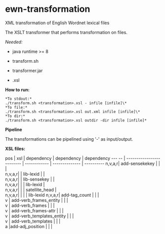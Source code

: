 # ewn-transformation
XML transformation of English Wordnet lexical files

The XSLT transformer that performs transformation on files.

*Needed:*

* java runtime >= 8

* transform.sh

* transformer.jar

* <transformation>.xsl


**How to run:**

```
*To stdout:*
./transform.sh <transformation>.xsl - infile [infile]\*
*To file:*
./transform.sh <transformation>.xsl out.xml infile [infile]\*
*To dir:*
./transform.sh <transformation>.xsl outdir -dir infile [infile]*
```

**Pipeline**

The transformations can be pipelined using '-' as input/output.


**XSL files:**

pos    | xsl                       | dependency   | dependency     | dependency
--- -- | ------------------------- | ------------ | -------------- | ----------
n,v,a,r| add-sensekekey            |              |                |           
n,v,a,r|                           | lib-lexid    |                |           
n,v,a,r|                           | lib-sensekey |                |           
n,v,a,r|                           |              | lib-lexid      |           
n,v,a,r|                           |              | satellite_head |           
n,v,a,r|                           |              |                | lib-lexid 
n,v,a,r| add-tag_count             |              |                |           
v      | add-verb_frames_entity    |              |                |           
v      | add-verb_frames           |              |                |           
v      | add-verb_frames-attr      |              |                |           
v      | add-verb_templates_entity |              |                |           
v      | add-verb_templates        |              |                |           
a      |add-adj_position           |              |                |           


